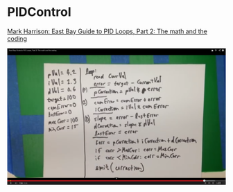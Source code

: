 PIDControl
==========

[Mark Harrison: East Bay Guide to PID Loops, Part 2: The math and the coding](https://www.youtube.com/watch?feature=player_embedded&v=sDd4VOpOnnA)

![PID Control Algorithm](https://github.com/fbmnds/PIDControl/blob/master/PID.png)
